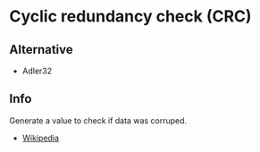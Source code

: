 # Cyclic redundancy check (CRC)

## Alternative
- Adler32

## Info
Generate a value to check if data was corruped.


- [Wikipedia](https://en.wikipedia.org/wiki/Cyclic_redundancy_check)